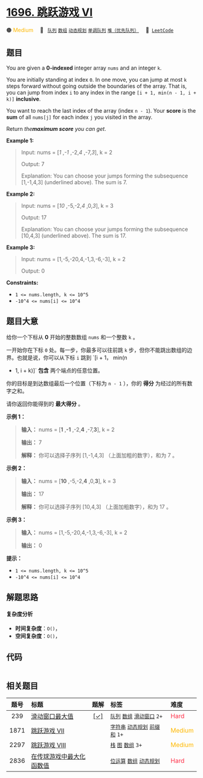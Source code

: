 # [1696. 跳跃游戏 VI](https://leetcode.com/problems/jump-game-vi)

🟠 <font color=#ffb800>Medium</font>&emsp; 🔖&ensp; [`队列`](/outline/tag/queue.md) [`数组`](/outline/tag/array.md) [`动态规划`](/outline/tag/dynamic-programming.md) [`单调队列`](/outline/tag/monotonic-queue.md) [`堆（优先队列）`](/outline/tag/heap-priority-queue.md)&emsp; 🔗&ensp;[`LeetCode`](https://leetcode.com/problems/jump-game-vi)

## 题目

You are given a **0-indexed** integer array `nums` and an integer `k`.

You are initially standing at index `0`. In one move, you can jump at most `k`
steps forward without going outside the boundaries of the array. That is, you
can jump from index `i` to any index in the range `[i + 1, min(n - 1, i + k)]`
**inclusive**.

You want to reach the last index of the array (index `n - 1`). Your **score**
is the **sum** of all `nums[j]` for each index `j` you visited in the array.

Return _the**maximum score** you can get_.



**Example 1:**

> Input: nums = [_1_ ,_-1_ ,-2,_4_ ,-7,_3_], k = 2
> 
> Output: 7
> 
> Explanation: You can choose your jumps forming the subsequence [1,-1,4,3] (underlined above). The sum is 7.

**Example 2:**

> Input: nums = [_10_ ,-5,-2,_4_ ,0,_3_], k = 3
> 
> Output: 17
> 
> Explanation: You can choose your jumps forming the subsequence [10,4,3] (underlined above). The sum is 17.

**Example 3:**

> Input: nums = [1,-5,-20,4,-1,3,-6,-3], k = 2
> 
> Output: 0

**Constraints:**

  * `1 <= nums.length, k <= 10^5`
  * `-10^4 <= nums[i] <= 10^4`


## 题目大意

给你一个下标从 **0** 开始的整数数组 `nums` 和一个整数 `k` 。

一开始你在下标 `0` 处。每一步，你最多可以往前跳 `k` 步，但你不能跳出数组的边界。也就是说，你可以从下标 `i` 跳到 `[i + 1， min(n
- 1, i + k)]` **包含** 两个端点的任意位置。

你的目标是到达数组最后一个位置（下标为 `n - 1` ），你的 **得分** 为经过的所有数字之和。

请你返回你能得到的 **最大得分** 。

**示例 1：**

> 
> 
> 
> 
> 
> **输入：** nums = [**1** ,**-1** ,-2,**4** ,-7,**3**], k = 2
> 
> **输出：** 7
> 
> **解释：** 你可以选择子序列 [1,-1,4,3] （上面加粗的数字），和为 7 。
> 
> 

**示例 2：**

> 
> 
> 
> 
> 
> **输入：** nums = [**10** ,-5,-2,**4** ,0,**3**], k = 3
> 
> **输出：** 17
> 
> **解释：** 你可以选择子序列 [10,4,3] （上面加粗数字），和为 17 。
> 
> 

**示例 3：**

> 
> 
> 
> 
> 
> **输入：** nums = [1,-5,-20,4,-1,3,-6,-3], k = 2
> 
> **输出：** 0
> 
> 

**提示：**

  * `1 <= nums.length, k <= 10^5`
  * `-10^4 <= nums[i] <= 10^4`


## 解题思路

#### 复杂度分析

- **时间复杂度**：`O()`，
- **空间复杂度**：`O()`，

## 代码

```javascript

```

## 相关题目

<!-- prettier-ignore -->
| 题号 | 标题 | 题解 | 标签 | 难度 |
| :------: | :------ | :------: | :------ | :------ |
| 239 | [滑动窗口最大值](https://leetcode.com/problems/sliding-window-maximum) | [[✓]](/problem/0239) |  [`队列`](/outline/tag/queue.md) [`数组`](/outline/tag/array.md) [`滑动窗口`](/outline/tag/sliding-window.md) `2+` | <font color=#ff334b>Hard</font> |
| 1871 | [跳跃游戏 VII](https://leetcode.com/problems/jump-game-vii) |  |  [`字符串`](/outline/tag/string.md) [`动态规划`](/outline/tag/dynamic-programming.md) [`前缀和`](/outline/tag/prefix-sum.md) `1+` | <font color=#ffb800>Medium</font> |
| 2297 | [跳跃游戏 VIII](https://leetcode.com/problems/jump-game-viii) |  |  [`栈`](/outline/tag/stack.md) [`图`](/outline/tag/graph.md) [`数组`](/outline/tag/array.md) `3+` | <font color=#ffb800>Medium</font> |
| 2836 | [在传球游戏中最大化函数值](https://leetcode.com/problems/maximize-value-of-function-in-a-ball-passing-game) |  |  [`位运算`](/outline/tag/bit-manipulation.md) [`数组`](/outline/tag/array.md) [`动态规划`](/outline/tag/dynamic-programming.md) | <font color=#ff334b>Hard</font> |

<style>
.blue {
    background-color: #096dd9;
    padding: 0.25rem 0.5rem;
    margin: 0;
    font-size: 0.85em;
    border-radius: 3px;
    color: white;
    font-weight: 500;
}
table th:first-of-type { width: 10%; }
table th:nth-of-type(2) { width: 35%; }
table th:nth-of-type(3) { width: 10%; }
table th:nth-of-type(4) { width: 35%; }
table th:nth-of-type(5) { width: 10%; }
</style>
